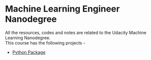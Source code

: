 # Machine Learning Engineer Nanodegree
All the resources, codes and notes are related to the Udacity Machine Learning Nanodegree. </br>
This course has the following projects - </br>
  * [Python Package](https://github.com/codeslash21/Python_package)










